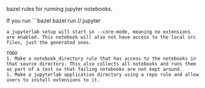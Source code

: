 bazel rules for running jupyter notebooks.

If you run ```bazel
bazel run //:jupyter
```
a jupyterlab setup will start in --core-mode, meaning no extensions are enabled. This notebook will also not have access to the local src files, just the generated ones.

TODO
1. Make a notebook_directory rule that has access to the notebooks in that source directory. This also collects all notebooks and runs them as part of a test so that failing notebooks are not kept around.
1. Make a jupyterlab application directory using a repo rule and allow users to install extensions to it.

